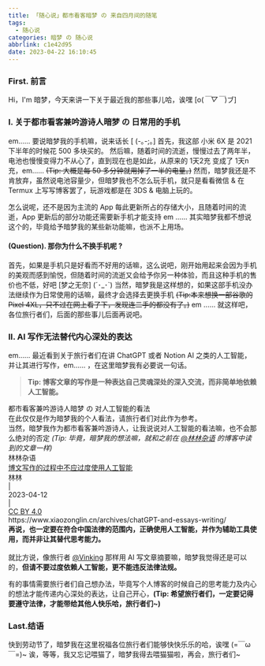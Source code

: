 ```yaml
---
title: 「随心说」都市看客暗梦 の 来自四月间的随笔
tags:
  - 随心说
categories: 暗梦 の 随心说
abbrlink: c1e42d95
date: 2023-04-22 16:10:45
---
```


### First. 前言
Hi，I'm 暗梦，今天来讲一下关于最近我的那些事儿哈，诶嘿 [o(*￣▽￣*)ブ]

### I. 关于都市看客兼吟游诗人暗梦 の 日常用的手机
em......
要说暗梦我的手机嘛，说来话长 [ (-｡-;。]
首先，我这部 小米 6X 是 2021 下半年的时候花 500 多块买的。
然后嘛，随着时间的流逝，慢慢过去了两年半，电池也慢慢变得力不从心了，直到现在也是如此，从原来的 1天2充 变成了 1天n充，em...... ~~(Tip: 大概是每 50 多分钟就用掉了一半的电量。)~~
然而，暗梦我还是不肯放弃，虽然说电池容量少，但暗梦我也不怎么玩手机，就只是看看微信 & 在 Termux 上写写博客罢了，玩游戏都是在 3DS & 电脑上玩的。

<span class="argon-hidden-text argon-hidden-text-blur" title="你知道得太多了" >怎么说呢，还不是因为主流的 App 每此更新所占的存储大小，且随着时间的流逝，App 更新后的部分功能还需要新手机才能支持
em ...... 其实暗梦我都不想说这个的，毕竟给予暗梦我的某些新功能嘛，也派不上用场。</span>

#### (Question). 那你为什么不换手机呢 ?
首先，如果是手机只是好看而不好用的话嘛，这么说吧，刚开始用起来会因为手机的美观而感到愉悦，但随着时间的流逝又会给予你另一种体验，而且这种手机的售价也不低，好吧 [梦之无奈] (´･_･`)
当然，暗梦我是这样想的，如果这部手机没办法继续作为日常使用的话嘛，最终才会选择去更换手机 ~~(Tip:本来想换一部谷歌的 Pixel 4XL，只不过在网上看了下，发现连二手的都没有了。)~~
em ...... 就这样吧，各位旅行者们，后面的那些事儿后面再说吧。

### II. AI 写作无法替代内心深处的表达
em......
最近看到关于旅行者们在讲 ChatGPT 或者 Notion AI 之类的人工智能，并让其进行写作，em...... ，在这里暗梦我有必要说一句话。
>**Tip: 博客文章的写作是一种表达自己灵魂深处的深入交流，而非简单地依赖人工智能。**

<div class="admonition shadow-sm admonition-warning"><div class="admonition-title"><i class="fa fa-flag"></i> 都市看客兼吟游诗人暗梦 の 对人工智能的看法</div>
<div class="admonition-body">
<div class="admonition shadow-sm admonition-danger"><div class="admonition-title"><i class="fa fa-info"></i> 在此仅仅是作为暗梦我的个人看法，请旅行者们对此作为参考。</div></div>
当然，暗梦我作为都市看客兼吟游诗人，让我说说对人工智能的看法嘛，也不会那么绝对的否定 <i>(Tip: 毕竟，暗梦我的想法嘛，就和之前在 <a href="https://www.xiaozonglin.cn" target="_blank">@林林杂语</a> 的博客中读到的文章一样)</i>

<div class="github-info-card github-info-card-full card shadow-sm" data-getdata="no_getdata" ><div class="github-info-card-header" no-pjax=""><span><i class="fa fa-cloud"></i> 林林杂语</span></a></div><div class="github-info-card-body">
<div class="github-info-card-name-a">
<a href="https://www.xiaozonglin.cn/archives/chatGPT-and-essays-writing/" target="_blank" no-pjax="">
<span class="github-info-card-name">博文写作的过程中不应过度使用人工智能</span>
</a>
</div>

</div>

<div class="github-info-card-bottom">
<span class="github-info-card-meta github-info-card-meta-stars">
<i class="fa fa-pencil"></i> 林林
</span>
<div class="post-meta-devide">|</div>
<span class="github-info-card-meta github-info-card-meta-stars">
<i class="fa fa-clock-o"></i> 2023-04-12</span>
</span>
<div class="post-meta-devide">|</div>
<span class="github-info-card-meta github-info-card-meta-stars">
<i class="fa fa-creative-commons"></i> <a href="http://creativecommons.org/licenses/by/4.0/" target="_blank">CC BY 4.0</a>
</span>

<br>

<span class="github-info-card-meta github-info-card-meta-stars">
<i class="fa fa-link"></i> https://www.xiaozonglin.cn/archives/chatGPT-and-essays-writing/
</span>
</div></div>
<strong>再说，也一定要在符合中国法律的范围内，正确使用人工智能，并作为辅助工具使用，而并非让其替代思考能力。</strong>
<br>
<br>
就比方说，像旅行者 <a href="https://vinking.top" target="_blank">@Vinking</a> 那样用 AI 写文章摘要嘛，暗梦我觉得还是可以的，<strong>但请不要过度依赖人工智能，更不能违反法律法规。</strong>
</div>
</div>


有的事情需要旅行者们自己想办法，毕竟写个人博客的时候自己的思考能力及内心的想法才能传递内心深处的表达，让自己开心，<strong>(Tip: 希望旅行者们，一定要记得要遵守法律，才能带给其他人快乐哈，旅行者们~)</strong>

### Last.结语
快到劳动节了，暗梦我在这里祝福各位旅行者们能够快快乐乐的哈，诶嘿 (=￣ω￣=)~
诶，等等，我又忘记喂猫了，暗梦我得去喂猫猫啦，再会，旅行者们~
